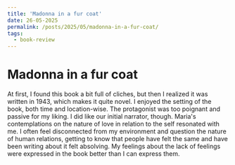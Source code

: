 ```yaml
---
title: 'Madonna in a fur coat'
date: 26-05-2025
permalink: /posts/2025/05/madonna-in-a-fur-coat/
tags:
  - book-review
---
```


# Madonna in a fur coat 
At first, I found this book a bit full of cliches, but then I realized it was written in 1943, which makes it quite novel. I enjoyed the setting of the book, both time and location-wise. The protagonist was too poignant and passive for my liking. I did like our initial narrator, though. Maria's contemplations on the nature of love in relation to the self resonated with me. I often feel disconnected from my environment and question the nature of human relations, getting to know that people have felt the same and have been writing about it felt absolving. My feelings about the lack of feelings were expressed in the book better than I can express them. 

